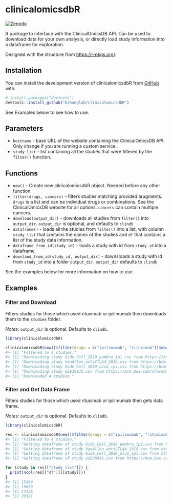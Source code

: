 
<!-- README.md is generated from README.Rmd. Please edit that file -->

# clinicalomicsdbR

<!-- badges: start -->

[![Zenodo](https://zenodo.org/badge/DOI/10.5281/zenodo.8239444.svg)](https://doi.org/10.5281/zenodo.8239444)
<!-- badges: end -->

R package to interface with the ClinicalOmicsDB API. Can be used to
download data for your own analysis, or directly load study information
into a dataframe for exploration.

Designed with the structure from <https://r-pkgs.org/>.

## Installation

You can install the development version of clinicalomicsdbR from
[GitHub](https://github.com/) with:

``` r
# install.packages("devtools")
devtools::install_github("bzhanglab/clinicalomicsdbR")
```

See Examples below to see how to use.

## Parameters

- `hostname` - base URL of the website containing the ClinicalOmicsDB
  API. Only change if you are running a custom service.
- `study_list` - list containing all the studies that were filtered by
  the `filter()` function.

## Functions

- `new()` - Create new clinicalomicsdbR object. Needed before any other
  function
- `filter(drugs, cancers)` - filters studies matching provided
  arugments. `drugs` is a list and can be individual drugs or
  combinations. See the ClinicalOmicsDB website for all options.
  `cancers` can contain multiple cancers.
- `download(output_dir)` - downloads all studies from `filter()` into
  `output_dir`. `output_dir` is optional, and defaults to `clindb`
- `dataframe()` - loads all the studies from `filter()` into a list,
  with column `study_list` that contains the names of the studies and
  `df` that contains a list of the study data information.
- `dataframe_from_id(study_id)` - loads a study with id from `study_id`
  into a dataframe
- `downlaod_from_id(study_id, output_dir)` - downsloads a study with id
  from `study_id` into a folder `output_dir`. `output_dir` defaults to
  `clindb`

See the examples below for more information on how to use.

## Examples

### Filter and Download

Filters studies for those which used rituximab or ipilimumab then
downloads them to the `studies` folder.

*Notes*: `output_dir` is optional. Defaults to `clindb`.

``` r
library(clinicalomicsdbR)

clinicalomicsdbR$new()$filter(drugs = c("ipilimumab", "rituximab"))$download(output_dir = "studies") # downloads all files
#> [1] "Filtered to 4 studies."
#> [1] "Downloading study Gide_Cell_2019_pembro_ipi.csv from https://bcm.box.com/shared/static/swf5fywqcqmf75600g7v8irt2a9agnqo.csv"
#> [1] "Downloading study VanAllen_antiCTLA4_2015.csv from https://bcm.box.com/shared/static/v0sphd7ht487qk96xbwjokgkbkjpexom.csv"
#> [1] "Downloading study Gide_Cell_2019_nivo_ipi.csv from https://bcm.box.com/shared/static/jwv108f6cy4kvyeqer95jdugla53m1zt.csv"
#> [1] "Downloading study GSE35935.csv from https://bcm.box.com/shared/static/8icr4i6gbbp6lgd01iscbss4v7lnj6c5.csv"
#> [1] "Downloaded 4 studies."
```

### Filter and Get Data Frame

Filters studies for those which used rituximab or ipilimumab then gets
data frame.

*Notes*: `output_dir` is optional. Defaults to `clindb`.

``` r
library(clinicalomicsdbR)

res <- clinicalomicsdbR$new()$filter(drugs = c("ipilimumab", "rituximab"))$dataframe(); # downloads all files
#> [1] "Filtered to 4 studies."
#> [1] "Getting dataframe of study Gide_Cell_2019_pembro_ipi.csv from https://bcm.box.com/shared/static/swf5fywqcqmf75600g7v8irt2a9agnqo.csv"
#> [1] "Getting dataframe of study VanAllen_antiCTLA4_2015.csv from https://bcm.box.com/shared/static/v0sphd7ht487qk96xbwjokgkbkjpexom.csv"
#> [1] "Getting dataframe of study Gide_Cell_2019_nivo_ipi.csv from https://bcm.box.com/shared/static/jwv108f6cy4kvyeqer95jdugla53m1zt.csv"
#> [1] "Getting dataframe of study GSE35935.csv from https://bcm.box.com/shared/static/8icr4i6gbbp6lgd01iscbss4v7lnj6c5.csv"

for (study in res[["study_list"]]) {
  print(ncol(res[["df"]][[study]]))
}
#> [1] 15194
#> [1] 15059
#> [1] 17145
#> [1] 20321
```

<!-- ```{r example} -->
<!-- library(clinicalomicsdbR) -->
<!-- ## basic filtering -->
<!-- clinicalomicsdbR$new()$filter(drugs=c("paclitaxel"))$study_list[[1]] -->
<!-- ``` -->
